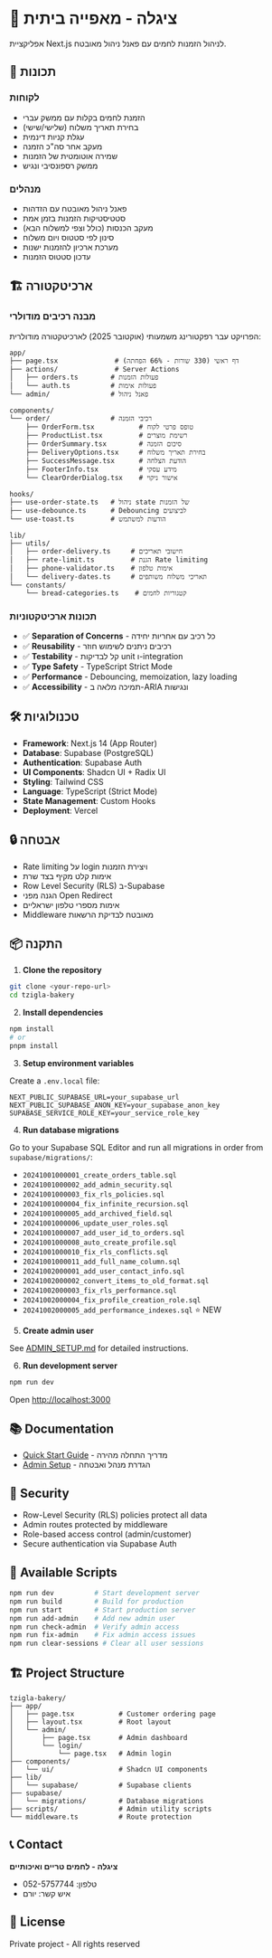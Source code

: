 # 🥖 ציגלה - מאפייה ביתית

אפליקציית Next.js לניהול הזמנות לחמים עם פאנל ניהול מאובטח.

## 🚀 תכונות

### לקוחות

- הזמנת לחמים בקלות עם ממשק עברי
- בחירת תאריך משלוח (שלישי/שישי)
- עגלת קניות דינמית
- מעקב אחר סה"כ הזמנה
- שמירה אוטומטית של הזמנות
- ממשק רספונסיבי ונגיש

### מנהלים

- פאנל ניהול מאובטח עם הזדהות
- סטטיסטיקות הזמנות בזמן אמת
- מעקב הכנסות (כולל וצפי למשלוח הבא)
- סינון לפי סטטוס ויום משלוח
- מערכת ארכיון להזמנות ישנות
- עדכון סטטוס הזמנות

## 🏗️ ארכיטקטורה

### מבנה רכיבים מודולרי

הפרויקט עבר רפקטורינג משמעותי (אוקטובר 2025) לארכיטקטורה מודולרית:

```
app/
├── page.tsx              # דף ראשי (330 שורות - 66% הפחתה)
├── actions/              # Server Actions
│   ├── orders.ts        # פעולות הזמנות
│   └── auth.ts          # פעולות אימות
└── admin/               # פאנל ניהול

components/
└── order/               # רכיבי הזמנה
    ├── OrderForm.tsx           # טופס פרטי לקוח
    ├── ProductList.tsx         # רשימת מוצרים
    ├── OrderSummary.tsx        # סיכום הזמנה
    ├── DeliveryOptions.tsx     # בחירת תאריך משלוח
    ├── SuccessMessage.tsx      # הודעת הצלחה
    ├── FooterInfo.tsx          # מידע עסקי
    └── ClearOrderDialog.tsx    # אישור ניקוי

hooks/
├── use-order-state.ts   # ניהול state של הזמנות
├── use-debounce.ts      # Debouncing לביצועים
└── use-toast.ts         # הודעות למשתמש

lib/
├── utils/
│   ├── order-delivery.ts     # חישובי תאריכים
│   ├── rate-limit.ts         # הגנת Rate limiting
│   ├── phone-validator.ts    # אימות טלפון
│   └── delivery-dates.ts     # תאריכי משלוח משותפים
└── constants/
    └── bread-categories.ts    # קטגוריות לחמים
```

### תכונות ארכיטקטוניות

- ✅ **Separation of Concerns** - כל רכיב עם אחריות יחידה
- ✅ **Reusability** - רכיבים ניתנים לשימוש חוזר
- ✅ **Testability** - קל לבדיקות unit ו-integration
- ✅ **Type Safety** - TypeScript Strict Mode
- ✅ **Performance** - Debouncing, memoization, lazy loading
- ✅ **Accessibility** - תמיכה מלאה ב-ARIA ונגישות

## 🛠️ טכנולוגיות

- **Framework**: Next.js 14 (App Router)
- **Database**: Supabase (PostgreSQL)
- **Authentication**: Supabase Auth
- **UI Components**: Shadcn UI + Radix UI
- **Styling**: Tailwind CSS
- **Language**: TypeScript (Strict Mode)
- **State Management**: Custom Hooks
- **Deployment**: Vercel

## 🔒 אבטחה

- Rate limiting על login ויצירת הזמנות
- אימות קלט מקיף בצד שרת
- Row Level Security (RLS) ב-Supabase
- הגנה מפני Open Redirect
- אימות מספרי טלפון ישראליים
- Middleware מאובטח לבדיקת הרשאות

## 📦 התקנה

1. **Clone the repository**

```bash
git clone <your-repo-url>
cd tzigla-bakery
```

2. **Install dependencies**

```bash
npm install
# or
pnpm install
```

3. **Setup environment variables**

Create a `.env.local` file:

```env
NEXT_PUBLIC_SUPABASE_URL=your_supabase_url
NEXT_PUBLIC_SUPABASE_ANON_KEY=your_supabase_anon_key
SUPABASE_SERVICE_ROLE_KEY=your_service_role_key
```

4. **Run database migrations**

Go to your Supabase SQL Editor and run all migrations in order from `supabase/migrations/`:

- `20241001000001_create_orders_table.sql`
- `20241001000002_add_admin_security.sql`
- `20241001000003_fix_rls_policies.sql`
- `20241001000004_fix_infinite_recursion.sql`
- `20241001000005_add_archived_field.sql`
- `20241001000006_update_user_roles.sql`
- `20241001000007_add_user_id_to_orders.sql`
- `20241001000008_auto_create_profile.sql`
- `20241001000010_fix_rls_conflicts.sql`
- `20241001000011_add_full_name_column.sql`
- `20241002000001_add_user_contact_info.sql`
- `20241002000002_convert_items_to_old_format.sql`
- `20241002000003_fix_rls_performance.sql`
- `20241002000004_fix_profile_creation_role.sql`
- `20241002000005_add_performance_indexes.sql` ⭐ NEW

5. **Create admin user**

See [ADMIN_SETUP.md](./ADMIN_SETUP.md) for detailed instructions.

6. **Run development server**

```bash
npm run dev
```

Open [http://localhost:3000](http://localhost:3000)

## 📚 Documentation

- [Quick Start Guide](./QUICK_START.md) - מדריך התחלה מהירה
- [Admin Setup](./ADMIN_SETUP.md) - הגדרת מנהל ואבטחה

## 🔐 Security

- Row-Level Security (RLS) policies protect all data
- Admin routes protected by middleware
- Role-based access control (admin/customer)
- Secure authentication via Supabase Auth

## 📝 Available Scripts

```bash
npm run dev          # Start development server
npm run build        # Build for production
npm run start        # Start production server
npm run add-admin    # Add new admin user
npm run check-admin  # Verify admin access
npm run fix-admin    # Fix admin access issues
npm run clear-sessions # Clear all user sessions
```

## 🏗️ Project Structure

```
tzigla-bakery/
├── app/
│   ├── page.tsx           # Customer ordering page
│   ├── layout.tsx         # Root layout
│   └── admin/
│       ├── page.tsx       # Admin dashboard
│       └── login/
│           └── page.tsx   # Admin login
├── components/
│   └── ui/                # Shadcn UI components
├── lib/
│   └── supabase/          # Supabase clients
├── supabase/
│   └── migrations/        # Database migrations
├── scripts/               # Admin utility scripts
└── middleware.ts          # Route protection
```

## 📞 Contact

**ציגלה - לחמים טריים ואיכותיים**

- טלפון: 052-5757744
- איש קשר: יורם

## 📄 License

Private project - All rights reserved
